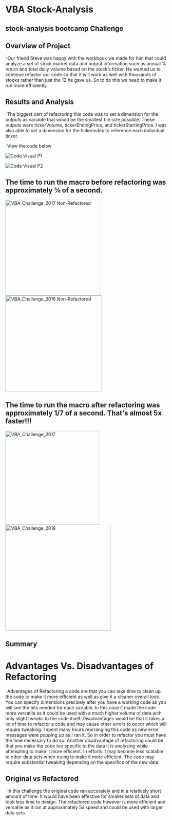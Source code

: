 # **VBA Stock-Analysis**
## stock-analysis bootcamp Challenge

## Overview of Project

-Our friend Steve was happy with the workbook we made for him that could analyze a set of stock market data and output information such as annual % return and total daily volume based on the stock’s ticker. He wanted us to continue refactor our code so that it will work as well with thousands of stocks rather than just the 12 he gave us. So to do this we need to make it run more efficiently.

## Results and Analysis

-The biggest part of refactoring this code was to set a dimension for the outputs as variable that would be the smallest file size possible. These outputs were tickerVolume, tickerEndingPrice, and tickerStartingPrice. I was also able to set a dimension for the tickerindex to reference each individual ticker.

-View the code below

![Code Visual P1](https://user-images.githubusercontent.com/82718969/123469191-56175300-d5b8-11eb-95c9-83ee3a7b67a0.png)

![Code Visual P2](https://user-images.githubusercontent.com/82718969/123469290-72b38b00-d5b8-11eb-895d-0736b89e033a.png)



## **The time to run the macro before refactoring was approximately ¾ of a second.** 

<img width="298" alt="VBA_Challenge_2017 Non-Refactored" src="https://user-images.githubusercontent.com/82718969/123469358-9080f000-d5b8-11eb-97f9-72e4074301dd.png">

<img width="299" alt="VBA_Challenge_2018  Non-Refactored" src="https://user-images.githubusercontent.com/82718969/123469413-a0003900-d5b8-11eb-8890-b13ee37919c3.png">




## The time to run the macro after refactoring was approximately 1/7 of a second. **That's almost 5x faster!!!**

<img width="292" alt="VBA_Challenge_2017" src="https://user-images.githubusercontent.com/82718969/123469486-b7d7bd00-d5b8-11eb-87d8-30d10fcc4d97.png">

<img width="329" alt="VBA_Challenge_2018" src="https://user-images.githubusercontent.com/82718969/123469511-c1612500-d5b8-11eb-8ad3-42f70abbcaa4.png">


## Summary
# Advantages Vs. Disadvantages of Refactoring
-Advantages of Refactoring a code are that you can take time to clean up the code to make it more efficient as well as give it a cleaner overall look. You can specify dimensions precisely after you have a working code as you will see the bits needed for each variable. In this case it made the code more versatile as it could be used with a much higher volume of data with only slight tweaks to the code itself. Disadvantages would be that it takes a lot of time to refactor a code and may cause other errors to occur which will require tweaking. I spent many hours rearranging this code as new error messages were popping up as I ran it. So in order to refactor you must have the time necessary to do so. Another disadvantage of refactoring could be that you make the code too specific to the data it is analyzing while attempting to make it more efficient. In efforts it may become less scalable to other data sets when trying to make it more efficient. The code may require substantial tweaking depending on the specifics of the new data.

## Original vs Refactored
-In this challenge the original code ran accurately and in a relatively short amount of time. It would have been effective for smaller sets of data and took less time to design. The refactored code however is more efficient and versatile as it ran at approximately 5x speed and could be used with larger data sets.

